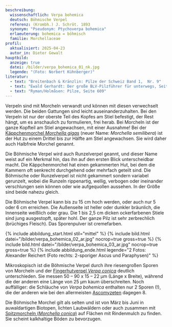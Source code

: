 ```yaml
---
beschreibung:
  wissenschaftlich: Verpa bohemica
  deutsch: Böhmische Verpel
  referenz: (Krombh.) J. Schröt. 1893
  synonym: "Pseudonym: Ptychoverpa bohemica"
  erlaeuterung: bohemica = böhmisch
  familie: Morchellaceae
profil:
  aktualisiert: 2025-04-23
  autor_in: Dieter Gewalt
hauptbild:
  anzeige: true
  datei: /bilder/verpa_bohemica_01_nk.jpg
  legende: "(Foto: Norbert Kühnberger)"
literatur:
  - text: "Breitenbach & Kränzlin: Pilze der Schweiz Band 1,  Nr. 9"
  - text: "Ewald Gerhardt: Der große BLV-Pilzführer für unterwegs, Seite 626"
  - text: "Ryman/Holmåsen: Pilze, Seite 609"
---
```

Verpeln sind mit Morcheln verwandt und können mit diesen verwechselt werden. Die beiden Gattungen sind leicht auseinanderzuhalten. Bei den Verpeln ist nur der oberste Teil des Kopfes am Stiel befestigt, der Rest hängt, um es anschaulich zu formulieren, frei herab. Bei Morcheln ist der ganze Kopfteil am Stiel angewachsen, mit einer Ausnahme! Bei der [Käppchenmorchel *Morchella gigas*](/pilze/morchella-gigas-käppchenmorchel) (neuer Name: *Morchella semilibera*) ist der Hut zu einem Drittel bis zur Hälfte am Stiel angewachsen. Sie wird daher auch Halbfreie Morchel genannt.

Die Böhmische Verpel wird auch Runzelverpel geannt, und dieser Name weist auf ein Merkmal hin, das ihn auf den ersten Blick unterscheidbar macht. Die Käppchenmorchel hat einen gekammerten Hut, bei dem die Kammern oft senkrecht durchgehend oder mehrfach geteilt sind. Die Böhmische oder Runzelverpel ist nicht gekammert sondern variabel gerunzelt, wobei die Runzeln rippenartig, wellig, verbogen oder ineinander verschlungen sein können oder wie aufgequollen aussehen. In der Größe sind beide nahezu gleich.

Die Böhmische Verpel kann bis zu 15 cm hoch werden, oder auch nur 5 oder 6 cm erreichen. Die Außenseite ist heller oder dunkler bräunlich, die Innenseite weißlich oder grau. Die 1 bis 2,5 cm dicken ockerfarbenen Stiele sind jung ausgestopft, später hohl. Der ganze Pilz ist sehr zerbrechlich (brüchiges Fleisch). Das Sporenpulver ist cremefarben.

{% include abbildung_start.html stil="mittel" %}
{% include bild.html datei="/bilder/verpa_bohemica_02_ar.jpg" nocrop=true gross=true %}
{% include bild.html datei="/bilder/verpa_bohemica_03_ar.jpg" nocrop=true gross=true %}
{% include abbildung_ende.html legende="2 Fotos: Alexander Reichert  (Foto rechts: 2-sporiger Ascus und Paraphysen)" %}

Mikroskopisch ist die Böhmische Verpel durch ihre riesengroßen Sporen von Morcheln und der [Fingerhutverpel *Verpa conica*](/pilze/verpa-conica-fingerhutverpel) deutlich unterschieden. Sie messen 50 – 90 x 15 – 22 µm (Länge x Breite), während die der anderen eine Länge von 25 µm kaum überschreiten. Noch auffälliger: die Schläuche von *Verpa bohemica* enthalten nur 2 Sporen (!), die der anderen wie bei den allermeisten [Ascomyzeten](Ascomyzeten "Glossar") dagegen 8.

Die Böhmische Morchel gilt als selten und ist von März bis Juni in auwaldartigen Biotopen, lichten Laubwäldern oder auch zusammen mit [Spitzmorcheln (*Morchella conica*)](/pilze/morchella-conica-spitzmorchel) auf Flächen mit Rindenmulch zu finden. Sie scheint kalkhaltige Böden zu bevorzugen.